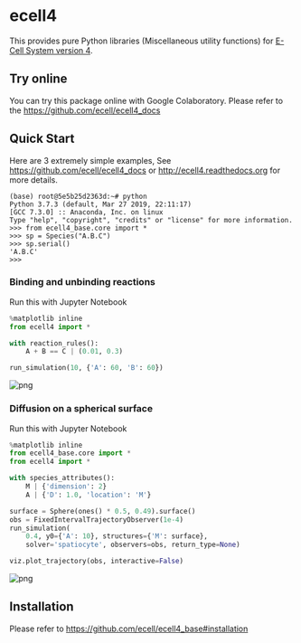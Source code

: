 # ecell4

This provides pure Python libraries (Miscellaneous utility functions) for [E-Cell System version 4](https://github.com/ecell/ecell4-base).

Try online
----------

You can try this package online with Google Colaboratory.
Please refer to the https://github.com/ecell/ecell4_docs

Quick Start
-----------

Here are 3 extremely simple examples, See https://github.com/ecell/ecell4_docs or http://ecell4.readthedocs.org for more details.

```
(base) root@5e5b25d2363d:~# python
Python 3.7.3 (default, Mar 27 2019, 22:11:17)
[GCC 7.3.0] :: Anaconda, Inc. on linux
Type "help", "copyright", "credits" or "license" for more information.
>>> from ecell4_base.core import *
>>> sp = Species("A.B.C")
>>> sp.serial()
'A.B.C'
>>>
```

### Binding and unbinding reactions

Run this with Jupyter Notebook

```python
%matplotlib inline
from ecell4 import *

with reaction_rules():
    A + B == C | (0.01, 0.3)

run_simulation(10, {'A': 60, 'B': 60})
```

![png](./samples/output_7_0.png)

### Diffusion on a spherical surface

Run this with Jupyter Notebook

```python
%matplotlib inline
from ecell4_base.core import *
from ecell4 import *

with species_attributes():
    M | {'dimension': 2}
    A | {'D': 1.0, 'location': 'M'}

surface = Sphere(ones() * 0.5, 0.49).surface()
obs = FixedIntervalTrajectoryObserver(1e-4)
run_simulation(
    0.4, y0={'A': 10}, structures={'M': surface},
    solver='spatiocyte', observers=obs, return_type=None)

viz.plot_trajectory(obs, interactive=False)
```

![png](./samples/hairball.png)

Installation
------------

Please refer to https://github.com/ecell/ecell4_base#installation
